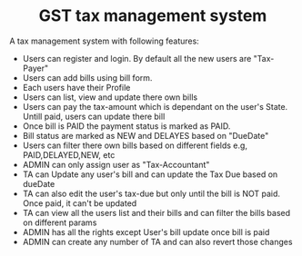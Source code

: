 <h1 align="center">GST tax management system</h1>

A tax management system with following features:
  - Users can register and login. By default all the new users are "Tax-Payer" 
  - Users can add bills using bill form.
  - Each users have their Profile
  - Users can list, view and update there own bills
  - Users can pay the tax-amount which is dependant on the user's State. Untill paid, users can update there bill
  - Once bill is PAID the payment status is marked as PAID. 
  - Bill status are marked as NEW and DELAYES based on "DueDate"
  - Users can filter there own bills based on different fields e.g, PAID,DELAYED,NEW, etc
  - ADMIN can only assign user as "Tax-Accountant"
  - TA can Update any user's bill and can update the Tax Due based on dueDate
  - TA can also edit the user's tax-due but only until the bill is NOT paid. Once paid, it can't be updated
  - TA can view all the users list and their bills and can filter the bills based on different params
  - ADMIN has all the rights except User's bill update once bill is paid
  - ADMIN can create any number of TA and can also revert those changes
